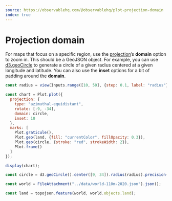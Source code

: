 ```yaml
---
source: https://observablehq.com/@observablehq/plot-projection-domain
index: true
---
```


# Projection domain

For maps that focus on a specific region, use the [projection](https://observablehq.com/plot/features/projections)’s **domain** option to zoom in. This should be a GeoJSON object. For example, you can use [d3.geoCircle](https://github.com/d3/d3-geo/blob/main/README.md#geoCircle) to generate a circle of a given radius centered at a given longitude and latitude. You can also use the **inset** options for a bit of padding around the **domain**.

```js
const radius = view(Inputs.range([10, 50], {step: 0.1, label: "radius"}));
```

```js echo
const chart = Plot.plot({
  projection: {
    type: "azimuthal-equidistant",
    rotate: [-9, -34],
    domain: circle,
    inset: 10
  },
  marks: [
    Plot.graticule(),
    Plot.geo(land, {fill: "currentColor", fillOpacity: 0.3}),
    Plot.geo(circle, {stroke: "red", strokeWidth: 2}),
    Plot.frame()
  ]
});

display(chart);
```

```js echo
const circle = d3.geoCircle().center([9, 34]).radius(radius).precision(2)();
```

```js echo
const world = FileAttachment("../data/world-110m-2020.json").json();
```

```js echo
const land = topojson.feature(world, world.objects.land);
```
